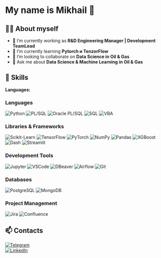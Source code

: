 <!--
**MNaugolnov/MNaugolnov** is a ✨ _special_ ✨ repository because its `README.md` (this file) appears on your GitHub profile.

Here are some ideas to get you started:

- 🔭 I’m currently working on ...
- 🌱 I’m currently learning ...
- 👯 I’m looking to collaborate on ...
- 🤔 I’m looking for help with ...
- 💬 Ask me about ...
- 📫 How to reach me: ...
- 😄 Pronouns: ...
- ⚡ Fun fact: ...
-->
# My name is Mikhail 👋

<!--  ![GitHub Banner](https://optim.tildacdn.pub/tild6361-3136-4635-b434-376265373532/-/resize/720x/-/format/webp/Mikhail-2048x2048.jpg) Замените ссылку на своё изображение -->

## 👩‍💻 About myself
- 🔭 I’m currently working as **R&D Engineering Manager | Development TeamLead**  
- 🌱 I’m currently learning **Pytorch и TenzorFlow**
- 👯 I’m looking to collaborate on **Data Science in Oil & Gas**
- 💬 Ask me about **Data Science & Machine Learning in Oil & Gas**

## 🚀 Skills  
**Languages:**  

### Languages
![Python](https://img.shields.io/badge/-Python-3776AB?logo=python&logoColor=white)
![PL/SQL](https://img.shields.io/badge/-PL%2FSQL-4479A1?logo=oracle&logoColor=white)
![Oracle PL/SQL](https://img.shields.io/badge/-Oracle%20PL%2FSQL-F80000?logo=oracle&logoColor=white)
![SQL](https://img.shields.io/badge/-SQL-4479A1?logo=database&logoColor=white)
![VBA](https://img.shields.io/badge/-Microsoft%20Office%20VBA-B7472A?logo=microsoft-office&logoColor=white)

### Libraries & Frameworks
![Scikit-Learn](https://img.shields.io/badge/-ScikitLearn-F7931E?logo=scikitlearn&logoColor=white)
![TensorFlow](https://img.shields.io/badge/-TensorFlow-FF6F00?logo=tensorflow&logoColor=white)
![PyTorch](https://img.shields.io/badge/-PyTorch-EE4C2C?logo=pytorch&logoColor=white)
![NumPy](https://img.shields.io/badge/-NumPy-013243?logo=numpy&logoColor=white)
![Pandas](https://img.shields.io/badge/-Pandas-150458?logo=pandas&logoColor=white)
![XGBoost](https://img.shields.io/badge/-XGBoost-EB5B2D?logo=xgboost&logoColor=white)
![Dash](https://img.shields.io/badge/-Dash-0078D7?logo=plotly&logoColor=white)
![Streamlit](https://img.shields.io/badge/-Streamlit-FF4B4B?logo=streamlit&logoColor=white)

### Development Tools
![Jupyter](https://img.shields.io/badge/-Jupyter-F37626?logo=jupyter&logoColor=white)
![VSCode](https://img.shields.io/badge/-VSCode-007ACC?logo=visualstudiocode&logoColor=white)
![DBeaver](https://img.shields.io/badge/-DBeaver-372923?logo=dbeaver&logoColor=white)
![Airflow](https://img.shields.io/badge/-Airflow-017CEE?logo=apache-airflow&logoColor=white)
![Git](https://img.shields.io/badge/-Git-F05032?logo=git&logoColor=white)

### Databases
![PostgreSQL](https://img.shields.io/badge/-PostgreSQL-336791?logo=postgresql&logoColor=white)
![MongoDB](https://img.shields.io/badge/-MongoDB-47A248?logo=mongodb&logoColor=white)

### Project Management
![Jira](https://img.shields.io/badge/-Jira-0052CC?logo=jira&logoColor=white)
![Confluence](https://img.shields.io/badge/-Confluence-172B4D?logo=confluence&logoColor=white)

## 📫 Contacts  
[![Telegram](https://img.shields.io/badge/Telegram-blue?logo=telegram)](https://t.me/naugolnov)  
[![LinkedIn](https://img.shields.io/badge/-LinkedIn-0077B5?logo=linkedin)](https://www.linkedin.com/in/naugolnov)  
